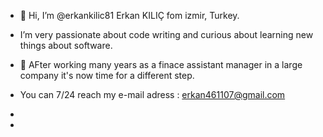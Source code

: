 - 👋 Hi, I’m @erkankilic81 Erkan KILIÇ fom izmir, Turkey.

 - I’m very passionate about code writing and curious about learning new things about software.

-  👀 AFter working many years as a finace assistant manager in a large company it's now time for a different step.

  - You can 7/24 reach my e-mail adress : erkan461107@gmail.com
-  
-

<!---
erkankilic81/erkankilic81 is a ✨ special ✨ repository because its `README.md` (this file) appears on your GitHub profile.
You can click the Preview link to take a look at your changes.
--->
